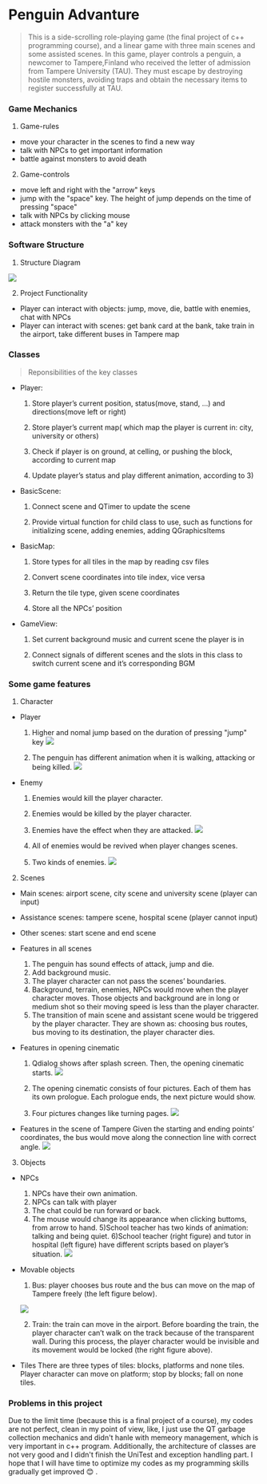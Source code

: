 # Penguin Advanture

> This is a side-scrolling role-playing game (the final project of c++ programming course), and a linear game with three main scenes and some assisted scenes. In this game, player controls a penguin, a newcomer to Tampere,Finland who received the letter of admission from Tampere University (TAU). They must escape by destroying hostile monsters, avoiding traps and obtain the necessary items to register successfully at TAU. 

### Game Mechanics
1. Game-rules
  - move your character in the scenes to find a new way
  - talk with NPCs to get important information
  - battle against monsters to avoid death

2. Game-controls
  - move left and right with the "arrow" keys  
  - jump with the "space" key. The height of jump depends on the time of pressing "space"
  - talk with NPCs by clicking mouse 
  - attack monsters with the "a" key
 
 
### Software Structure
1. Structure Diagram

![](Assests/structureDiagram.jpg)

 2. Project Functionality
- Player can interact with objects: jump, move, die, battle with enemies, chat with NPCs
- Player can interact with scenes: get bank card at the bank, take train in the airport, take different buses in Tampere map

 
### Classes
> Reponsibilities of the key classes
- Player: 
    1) Store player’s current position, status(move, stand, ...) and directions(move left or right)
    
    2) Store player’s current map( which map the player is current in: city, university or others)
    
    3) Check if player is on ground, at celling, or pushing the block, according to current map
    
    4) Update player’s status and play different animation, according to 3)

- BasicScene:
    1) Connect scene and QTimer to update the scene
    
    2) Provide virtual function for child class to use, such as functions for initializing scene, adding enemies, adding QGraphicsItems

- BasicMap:
    1) Store types for all tiles in the map by reading csv files
    
    2) Convert scene coordinates into tile index, vice versa
    
    3) Return the tile type, given scene coordinates
    
    4) Store all the NPCs’ position

- GameView:
    1) Set current background music and current scene the player is in 
    
    2) Connect signals of different scenes and the slots in this class to switch current scene and it’s corresponding BGM 

### Some game features
1. Character
- Player
    1) Higher and nomal jump based on the duration of pressing "jump" key
    ![](Assests/playerFeature_jump.png)
                                                              
    2) The penguin has different animation when it is walking, attacking or being killed.
    ![](Assests/penguin.png)

- Enemy
    1) Enemies would kill the player character.
    2) Enemies would be killed by the player character.
    3) Enemies have the effect when they are attacked. 
    ![](Assests/enemyEffect.jpg)

    4) All of enemies would be revived when player changes scenes. 
    5) Two kinds of enemies.
    ![](Assests/enemy.png)

 
 
2. Scenes
- Main scenes: airport scene, city scene and university scene (player can input)
- Assistance scenes: tampere scene, hospital scene (player cannot input)
- Other scenes: start scene and end scene
- Features in all scenes
    1) The penguin has sound effects of attack, jump and die. 
    2) Add background music.
    3) The player character can not pass the scenes’ boundaries. 
    4) Background, terrain, enemies, NPCs would move when the player character moves. Those objects and background are in long or medium shot so their moving speed is less than the player character. 
    5) The transition of main scene and assistant scene would be triggered by the player character. They are shown as: choosing bus routes, bus moving to its destination, the player character dies.

- Features in opening cinematic
    1) Qdialog shows after splash screen. Then, the opening cinematic starts. 
    ![](Assests/dialog.png)
 
    2) The opening cinematic consists of four pictures. Each of them has its own prologue.  Each prologue ends, the next picture would show. 
    3) Four pictures changes like turning pages.
    ![](Assests/opening.jpg)
 

- Features in the scene of Tampere 
Given the starting and ending points’ coordinates, the bus would move along the connection line with correct angle. 
![](Assests/map.png)

 
3. Objects
- NPCs
    1) NPCs have their own animation. 
    2) NPCs can talk with player    
    3) The chat could be run forward or back.
    4) The mouse would change its appearance when clicking buttoms, from arrow to hand.
    5)School teacher has two kinds of animation: talking and being quiet. 
    6)School teacher (right figure) and tutor in hospital (left figure) have different scripts based on player’s situation. 
    ![](Assests/npcTalk.png)

- Movable objects
    1) Bus: player chooses bus route and the bus can move on the map of Tampere freely (the left figure below).

    ![](Assests/train.png)             
    
    2) Train: the train can move in the airport. Before boarding the train, the player character can’t walk on the track because of the transparent wall. During this process, the player character would be invisible and its movement would be locked (the right figure above).
 
 - Tiles
There are three types of tiles: blocks, platforms and none tiles. Player character can move on platform; stop by blocks; fall on none tiles.


### Problems in this project
Due to the limit time (because this is a final project of a course), my codes are not perfect, clean in my point of view, like, I just use the QT garbage collection mechanics and didn't hanle with memeory management, which is very important in c++ program. Additionally, the architecture of classes are not very good and I didn't finish the UniTest and exception handling part. I hope that I will have time to optimize my codes as my programming skills gradually get improved :blush: .
